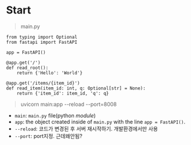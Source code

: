 # Start

> main.py

    from typing import Optional
    from fastapi import FastAPI

    app = FastAPI()

    @app.get('/')
    def read_root():
        return {'Hello': 'World'}

    @app.get('/items/{item_id}')
    def read_item(item_id: int, q: Optional[str] = None):
        return {'item_id': item_id, 'q': q}


> uvicorn main:app --reload --port=8008

- `main`: `main.py` file(python *module*)
- `app`: the object created inside of `main.py` with the line `app = FastAPI()`.
- `--reload`: 코드가 변경된 후 서버 재시작하기. 개발환경에서만 사용
- `--port`: port지정. 근데왜안됨?